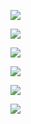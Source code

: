 ![](https://gitee.com/hxc8/images8/raw/master/img/202407191119970.jpg)

![](https://gitee.com/hxc8/images8/raw/master/img/202407191119602.jpg)

![](https://gitee.com/hxc8/images8/raw/master/img/202407191119634.jpg)

![](https://gitee.com/hxc8/images8/raw/master/img/202407191119474.jpg)

![](https://gitee.com/hxc8/images8/raw/master/img/202407191119624.jpg)

![](https://gitee.com/hxc8/images8/raw/master/img/202407191119886.jpg)